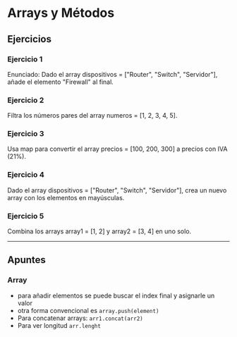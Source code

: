 # Arrays y Métodos

## Ejercicios

### Ejercicio 1
Enunciado:
Dado el array dispositivos = ["Router", "Switch", "Servidor"], añade el elemento "Firewall" al final.

### Ejercicio 2
Filtra los números pares del array numeros = [1, 2, 3, 4, 5].

### Ejercicio 3
Usa map para convertir el array precios = [100, 200, 300] a precios con IVA (21%).

### Ejercicio 4
Dado el array dispositivos = ["Router", "Switch", "Servidor"], crea un nuevo array con los elementos en mayúsculas.

### Ejercicio 5
Combina los arrays array1 = [1, 2] y array2 = [3, 4] en uno solo.


--- 
## Apuntes
### Array 
 - para añadir elementos se puede buscar el index final y asignarle un valor
- otra forma convencional es `array.push(element)`
- Para concatenar arrays: `arr1.concat(arr2)`
- Para ver longitud `arr.lenght`

